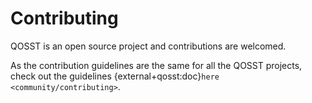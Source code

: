# Contributing

QOSST is an open source project and contributions are welcomed.

As the contribution guidelines are the same for all the QOSST projects, check out the guidelines {external+qosst:doc}`here <community/contributing>`.
